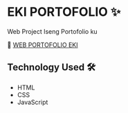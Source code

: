 # EKI PORTOFOLIO ✨
Web Project Iseng Portofolio ku

🔗 [WEB PORTOFOLIO EKI](https://ex1mks.github.io/MY-PORTFOLIO-/)

## Technology Used 🛠️
* HTML
* CSS
* JavaScript
